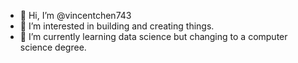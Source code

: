 - 👋 Hi, I’m @vincentchen743
- 👀 I’m interested in building and creating things.
- 🌱 I’m currently learning data science but changing to a computer science degree.
<!---
vincentchen743/vincentchen743 is a ✨ special ✨ repository because its `README.md` (this file) appears on your GitHub profile.
You can click the Preview link to take a look at your changes.
--->
